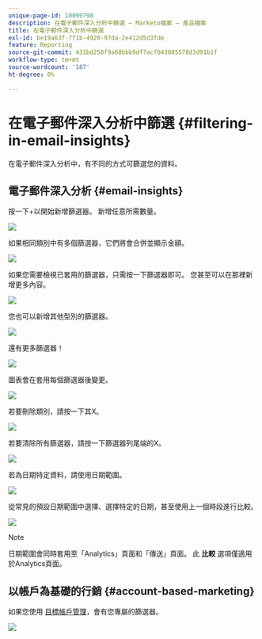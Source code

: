 ```yaml
---
unique-page-id: 10099798
description: 在電子郵件深入分析中篩選 — Marketo檔案 — 產品檔案
title: 在電子郵件深入分析中篩選
exl-id: be19a63f-7f1b-4920-97da-2e412d5d3fde
feature: Reporting
source-git-commit: 431bd258f9a68bbb9df7acf043085578d3d91b1f
workflow-type: tm+mt
source-wordcount: '187'
ht-degree: 0%

---
```


# 在電子郵件深入分析中篩選 {#filtering-in-email-insights}

在電子郵件深入分析中，有不同的方式可篩選您的資料。

## 電子郵件深入分析 {#email-insights}

按一下+以開始新增篩選器。 新增任意所需數量。

![](assets/one-2.png)

如果相同類別中有多個篩選器，它們將會合併並顯示金額。

![](assets/state.png)

如果您需要檢視已套用的篩選器，只需按一下篩選器即可。 您甚至可以在那裡新增更多內容。

![](assets/states.png)

您也可以新增其他型別的篩選器。

![](assets/os.png)

還有更多篩選器！

![](assets/more-filters.png)

圖表會在套用每個篩選器後變更。

![](assets/filtered-chart.png)

若要刪除類別，請按一下其X。

![](assets/filter1.png)

若要清除所有篩選器，請按一下篩選器列尾端的X。

![](assets/filter2.png)

若為日期特定資料，請使用日期範圍。

![](assets/date-click.png)

從常見的預設日期範圍中選擇、選擇特定的日期，甚至使用上一個時段進行比較。

![](assets/date-range.png)

>[!NOTE]
>
>日期範圍會同時套用至「Analytics」頁面和「傳送」頁面。 此 **比較** 選項僅適用於Analytics頁面。

## 以帳戶為基礎的行銷 {#account-based-marketing}

如果您使用 [目標帳戶管理](https://docs.marketo.com/display/DOCS/Account+Based+Marketing+Overview)，會有您專屬的篩選器。

![](assets/abm.png)
